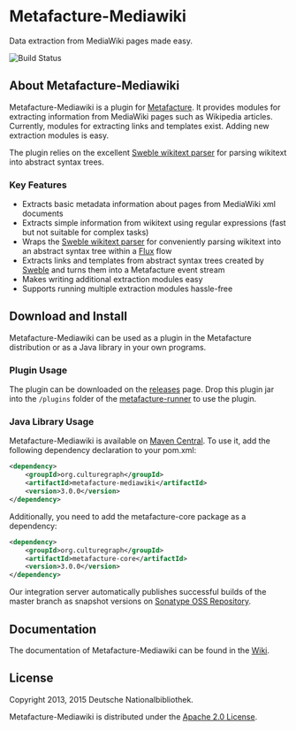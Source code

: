# Metafacture-Mediawiki

Data extraction from MediaWiki pages made easy.

![Build Status](https://travis-ci.org/culturegraph/metafacture-mediawiki.png?branch=master)

## About Metafacture-Mediawiki 

Metafacture-Mediawiki is a plugin for [Metafacture](https://github.com/culturegraph/metafacture-core). It provides modules for extracting information from MediaWiki pages such as Wikipedia articles. Currently, modules for extracting links and templates exist. Adding new extraction modules is easy.

The plugin relies on the excellent [Sweble wikitext parser](http://sweble.org/) for parsing wikitext into abstract syntax trees.

### Key Features

* Extracts basic metadata information about pages from MediaWiki xml documents
* Extracts simple information from wikitext using regular expressions (fast but not suitable for complex tasks)
* Wraps the [Sweble wikitext parser](http://sweble.org/) for conveniently parsing wikitext into an abstract syntax tree within a [Flux](https://github.com/culturegraph/metafacture-core/wiki#flux) flow
* Extracts links and templates from abstract syntax trees created by [Sweble](http://sweble.org/) and turns them into a Metafacture event stream
* Makes writing additional extraction modules easy
* Supports running multiple extraction modules hassle-free

## Download and Install

Metafacture-Mediawiki can be used as a plugin in the Metafacture distribution or as a Java library in your own programs.

### Plugin Usage

The plugin can be downloaded on the [releases](https://github.com/culturegraph/metafacture-mediawiki/releases) page. Drop this plugin jar into the `/plugins` folder of the [metafacture-runner](https://github.com/culturegraph/metafacture-runner) to use the plugin.

### Java Library Usage

Metafacture-Mediawiki is available on [Maven Central](http://search.maven.org/#search%7Cga%7C1%7Cg%3A%22org.culturegraph%22). To use it, add the following dependency declaration to your pom.xml:

```xml
<dependency>
    <groupId>org.culturegraph</groupId>
    <artifactId>metafacture-mediawiki</artifactId>
    <version>3.0.0</version>
</dependency>
```

Additionally, you need to add the metafacture-core package as a dependency:

```xml
<dependency>
    <groupId>org.culturegraph</groupId>
    <artifactId>metafacture-core</artifactId>
    <version>3.0.0</version>
</dependency>
```

Our integration server automatically publishes successful builds of the master branch as snapshot versions on [Sonatype OSS Repository](https://oss.sonatype.org/index.html#nexus-search;quick%7Eculturegraph).

## Documentation

The documentation of Metafacture-Mediawiki can be found in the [Wiki](https://github.com/culturegraph/metafacture-mediawiki/wiki).

## License

Copyright 2013, 2015 Deutsche Nationalbibliothek.

Metafacture-Mediawiki is distributed under the [Apache 2.0 License]( http://www.apache.org/licenses/LICENSE-2.0).
